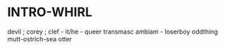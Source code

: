 # INTRO-WHIRL
devil ; corey ; clef - it/he - queer transmasc ambiam - loserboy oddthing mutt-ostrich-sea otter
